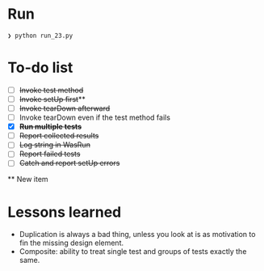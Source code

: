 # Run
```
❯ python run_23.py
```

# To-do list
- [ ] ~~Invoke test method~~
- [ ] ~~Invoke setUp first~~**
- [ ] ~~Invoke tearDown afterward~~
- [ ] Invoke tearDown even if the test method fails
- [x] **~~Run multiple tests~~**
- [ ] ~~Report collected results~~
- [ ] ~~Log string in WasRun~~
- [ ] ~~Report failed tests~~
- [ ] ~~Catch and report setUp errors~~

** New item

# Lessons learned
- Duplication is always a bad thing, unless you look at is as motivation to fin the missing design element.
- Composite: ability to treat single test and groups of tests exactly the same.
